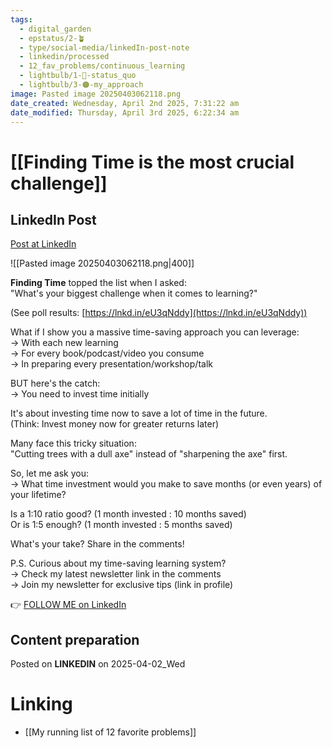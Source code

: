```yaml
---
tags:
  - digital_garden
  - epstatus/2-🪴
  - type/social-media/linkedIn-post-note
  - linkedin/processed
  - 12_fav_problems/continuous_learning
  - lightbulb/1-🔴-status_quo
  - lightbulb/3-🟠-my_approach
image: Pasted image 20250403062118.png
date_created: Wednesday, April 2nd 2025, 7:31:22 am
date_modified: Thursday, April 3rd 2025, 6:22:34 am
---
```

# [[Finding Time is the most crucial challenge]]
## LinkedIn Post
[Post at LinkedIn](https://www.linkedin.com/posts/sebastiankamilli_ive-identified-4-common-learning-roadblocks-activity-7313078015452676096-XPQ-?utm_source=share&utm_medium=member_desktop&rcm=ACoAAA1M1pkBgWCYPhT45EpfLiHzViQqRWNCIv4)

![[Pasted image 20250403062118.png|400]]

__Finding Time__ topped the list when I asked:  
"What's your biggest challenge when it comes to learning?"  
  
(See poll results: [https://lnkd.in/eU3qNddy](https://lnkd.in/eU3qNddy))  
  
What if I show you a massive time-saving approach you can leverage:  
→ With each new learning  
→ For every book/podcast/video you consume  
→ In preparing every presentation/workshop/talk  
  
BUT here's the catch:  
→ You need to invest time initially  
  
It's about investing time now to save a lot of time in the future.  
(Think: Invest money now for greater returns later)  
  
Many face this tricky situation:  
"Cutting trees with a dull axe" instead of "sharpening the axe" first.  
  
So, let me ask you:  
→ What time investment would you make to save months (or even years) of your lifetime?  
  
Is a 1:10 ratio good? (1 month invested : 10 months saved)  
Or is 1:5 enough? (1 month invested : 5 months saved)  
  
What's your take? Share in the comments!  
  
P.S. Curious about my time-saving learning system?  
→ Check my latest newsletter link in the comments  
→ Join my newsletter for exclusive tips (link in profile)

👉 [FOLLOW ME on LinkedIn](https://www.linkedin.com/comm/mynetwork/discovery-see-all?usecase=PEOPLE_FOLLOWS&followMember=sebastiankamilli)

## Content preparation

Posted on **LINKEDIN** on 2025-04-02_Wed
# Linking
+ [[My running list of 12 favorite problems]]